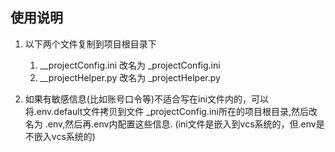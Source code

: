 使用说明
--
1. 以下两个文件复制到项目根目录下
   1. __projectConfig.ini 改名为 _projectConfig.ini
   2. __projectHelper.py  改名为 _projectHelper.py

2. 如果有敏感信息(比如账号口令等)不适合写在ini文件内的，可以将.env.default文件拷贝到文件 _projectConfig.ini所在的项目根目录,然后改名为 .env,然后再.env内配置这些信息.
(ini文件是嵌入到vcs系统的，但.env是不嵌入vcs系统的)